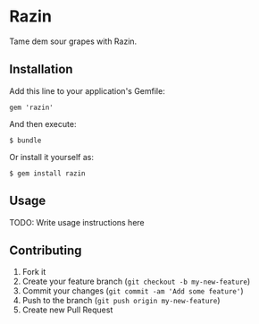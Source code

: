 # Razin

Tame dem sour grapes with Razin.

## Installation

Add this line to your application's Gemfile:

    gem 'razin'

And then execute:

    $ bundle

Or install it yourself as:

    $ gem install razin

## Usage

TODO: Write usage instructions here

## Contributing

1. Fork it
2. Create your feature branch (`git checkout -b my-new-feature`)
3. Commit your changes (`git commit -am 'Add some feature'`)
4. Push to the branch (`git push origin my-new-feature`)
5. Create new Pull Request
